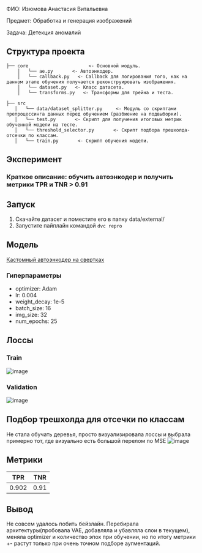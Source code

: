 ФИО: Изюмова Анастасия Витальевна

Предмет: Обработка и генерация изображений

Задача: Детекция аномалий

## Структура проекта
```
├── core                      <- Основной модуль.
    │   └── ae.py       <- Автоэнкодер.
    │   └── callback.py   <- Callback для логирования того, как на данном этапе обучения получается реконструировать изображения.
    │   └── dataset.py   <- Класс датасета.
    │   └── transforms.py   <- Трансформы для трейна и теста.
    
├── src
   │   └── data/dataset_splitter.py     <- Модуль со скриптами препроцессинга данных перед обучением (разбиение на подвыборки).
   │   └── test.py       <- Скрипт для получения итоговых метрик обученной модели на тесте.
   │   └── threshold_selector.py       <- Скрипт подбора трешхолда-отсечки по классам.
   │   └── train.py       <- Скрипт обучения модели.
```

## Эксперимент
### Краткое описание: обучить автоэнкодер и получить метрики TPR и TNR > 0.91

## Запуск
1. Скачайте датасет и поместите его в папку data/external/
2. Запустите пайплайн командой ```dvc repro```

## Модель
[Кастомный автоэнкодер на свертках](core/ae.py)

### Гиперпараметры
- optimizer: Adam
- lr: 0.004
- weight_decay: 1e-5
- batch_size: 16
- img_size: 32
- num_epochs: 25

## Лоссы
### Train
![image](https://github.com/starminalush/itmo-processing-and-generating-images-2023/assets/103132748/7cff82f7-8398-499c-8568-adf1f64acf55)

### Validation
![image](https://github.com/starminalush/itmo-processing-and-generating-images-2023/assets/103132748/d9e0ac7f-8753-4a80-8af6-82f0fefd5bf9)


## Подбор трешхолда для отсечки по классам
Не стала обучать деревья, просто визуализировала лоссы и выбрала примерно тот, где визуально есть большой перелом по MSE
![image](https://github.com/starminalush/itmo-processing-and-generating-images-2023/assets/103132748/7e9639b9-2021-47a5-a21c-0826b1808bae)

## Метрики
| TPR | TNR|
|---|---|
|0.902|0.91|

## Вывод
Не совсем удалось побить бейзлайн. Перебирала архитектуры(пробовала VAE, добавляла и убавляла слои в текущем), меняла optimizer и количество эпох при обучении, но по итогу метрики +- растут только при очень точном подборе аугментаций.

